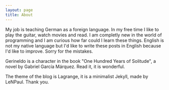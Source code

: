 ```yaml
---
layout: page
title: About
---
```

My job is teaching German as a foreign language. In my free time I like to play the guitar, watch movies and read. I am completly new in the world of programming and I am curious how far could I learn these things. English is not my native language but I'd like to write these posts in English because I'd like to improve. Sorry for the mistakes.

Gerineldo is a character in the book "One Hundred Years of Solitude", a novel by Gabriel García Márquez. Read it, it is wonderful.

The theme of the blog is Lagrange, it is a minimalist Jekyll, made by LeNPaul. Thank you.
